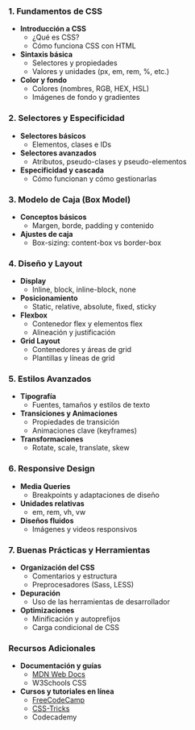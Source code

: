 
### 1. Fundamentos de CSS



* **Introducción a CSS**
    * ¿Qué es CSS?
    * Cómo funciona CSS con HTML
* **Sintaxis básica**
    * Selectores y propiedades
    * Valores y unidades (px, em, rem, %, etc.)
* **Color y fondo**
    * Colores (nombres, RGB, HEX, HSL)
    * Imágenes de fondo y gradientes


### 2. Selectores y Especificidad



* **Selectores básicos**
    * Elementos, clases e IDs
* **Selectores avanzados**
    * Atributos, pseudo-clases y pseudo-elementos
* **Especificidad y cascada**
    * Cómo funcionan y cómo gestionarlas


### 3. Modelo de Caja (Box Model)



* **Conceptos básicos**
    * Margen, borde, padding y contenido
* **Ajustes de caja**
    * Box-sizing: content-box vs border-box


### 4. Diseño y Layout



* **Display**
    * Inline, block, inline-block, none
* **Posicionamiento**
    * Static, relative, absolute, fixed, sticky
* **Flexbox**
    * Contenedor flex y elementos flex
    * Alineación y justificación
* **Grid Layout**
    * Contenedores y áreas de grid
    * Plantillas y líneas de grid


### 5. Estilos Avanzados



* **Tipografía**
    * Fuentes, tamaños y estilos de texto
* **Transiciones y Animaciones**
    * Propiedades de transición
    * Animaciones clave (keyframes)
* **Transformaciones**
    * Rotate, scale, translate, skew


### 6. Responsive Design



* **Media Queries**
    * Breakpoints y adaptaciones de diseño
* **Unidades relativas**
    * em, rem, vh, vw
* **Diseños fluidos**
    * Imágenes y videos responsivos


### 7. Buenas Prácticas y Herramientas



* **Organización del CSS**
    * Comentarios y estructura
    * Preprocesadores (Sass, LESS)
* **Depuración**
    * Uso de las herramientas de desarrollador
* **Optimizaciones**
    * Minificación y autoprefijos
    * Carga condicional de CSS


### Recursos Adicionales



* **Documentación y guías**
    * [MDN Web Docs](https://developer.mozilla.org/es/docs/Web/CSS)
    * W3Schools CSS
* **Cursos y tutoriales en línea**
    * [FreeCodeCamp](https://www.freecodecamp.org/)
    * [CSS-Tricks](https://css-tricks.com/)
    * Codecademy